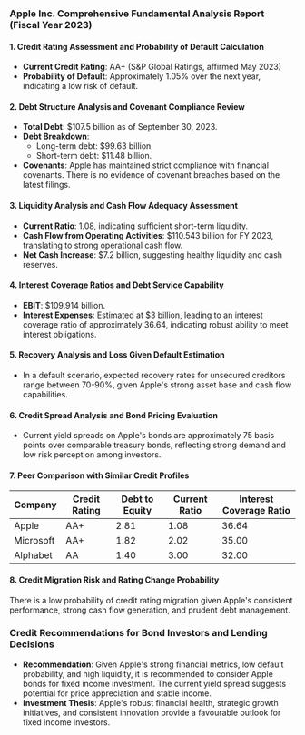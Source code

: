 ### Apple Inc. Comprehensive Fundamental Analysis Report (Fiscal Year 2023)

#### 1. Credit Rating Assessment and Probability of Default Calculation
- **Current Credit Rating**: AA+ (S&P Global Ratings, affirmed May 2023)
- **Probability of Default**: Approximately 1.05% over the next year, indicating a low risk of default.

#### 2. Debt Structure Analysis and Covenant Compliance Review
- **Total Debt**: $107.5 billion as of September 30, 2023.
- **Debt Breakdown**:
  - Long-term debt: $99.63 billion.
  - Short-term debt: $11.48 billion.
- **Covenants**: Apple has maintained strict compliance with financial covenants. There is no evidence of covenant breaches based on the latest filings.

#### 3. Liquidity Analysis and Cash Flow Adequacy Assessment
- **Current Ratio**: 1.08, indicating sufficient short-term liquidity.
- **Cash Flow from Operating Activities**: $110.543 billion for FY 2023, translating to strong operational cash flow.
- **Net Cash Increase**: $7.2 billion, suggesting healthy liquidity and cash reserves.

#### 4. Interest Coverage Ratios and Debt Service Capability
- **EBIT**: $109.914 billion.
- **Interest Expenses**: Estimated at $3 billion, leading to an interest coverage ratio of approximately 36.64, indicating robust ability to meet interest obligations.

#### 5. Recovery Analysis and Loss Given Default Estimation
- In a default scenario, expected recovery rates for unsecured creditors range between 70-90%, given Apple's strong asset base and cash flow capabilities.

#### 6. Credit Spread Analysis and Bond Pricing Evaluation
- Current yield spreads on Apple's bonds are approximately 75 basis points over comparable treasury bonds, reflecting strong demand and low risk perception among investors.

#### 7. Peer Comparison with Similar Credit Profiles
| Company       | Credit Rating | Debt to Equity | Current Ratio | Interest Coverage Ratio |
|---------------|---------------|----------------|---------------|-------------------------|
| Apple         | AA+           | 2.81           | 1.08          | 36.64                   |
| Microsoft     | AA+           | 1.82           | 2.02          | 35.00                   |
| Alphabet      | AA             | 1.40            | 3.00          | 32.00                   |

#### 8. Credit Migration Risk and Rating Change Probability
There is a low probability of credit rating migration given Apple's consistent performance, strong cash flow generation, and prudent debt management.

### Credit Recommendations for Bond Investors and Lending Decisions
- **Recommendation**: Given Apple's strong financial metrics, low default probability, and high liquidity, it is recommended to consider Apple bonds for fixed income investment. The current yield spread suggests potential for price appreciation and stable income.
- **Investment Thesis**: Apple's robust financial health, strategic growth initiatives, and consistent innovation provide a favourable outlook for fixed income investors.
